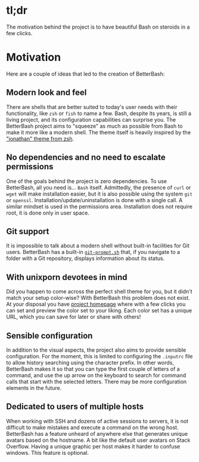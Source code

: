 # tl;dr
The motivation behind the project is to have beautiful Bash on steroids in a few clicks.

# Motivation
Here are a couple of ideas that led to the creation of BetterBash:

## Modern look and feel 
There are shells that are better suited to today's user needs with their functionality, like `zsh` or `fish` to name a few. Bash, despite its years, is still a living project, and its configuration capabilities can surprise you. The BetterBash project aims to "squeeze" as much as possible from Bash to make it more like a modern shell. The theme itself is heavily inspired by the ["jonathan" theme from zsh](https://github.com/ohmyzsh/ohmyzsh/blob/master/themes/jonathan.zsh-theme).

## No dependencies and no need to escalate permissions
One of the goals behind the project is zero dependencies. To use BetterBash, all you need is... `Bash` itself. Admittedly, the presence of `curl` or `wget` will make installation easier, but it is also possible using the system `git` or `openssl`. Installation/update/uninstallation is done with a single call. A similar mindset is used in the permissions area. Installation does not require root, it is done only in user space.

## Git support
It is impossible to talk about a modern shell without built-in facilities for Git users. BetterBash has a built-in [`git-prompt.sh`](https://raw.githubusercontent.com/git/git/master/contrib/completion/git-prompt.sh) that, if you navigate to a folder with a Git repository, displays information about its status.

## With unixporn devotees in mind
Did you happen to come across the perfect shell theme for you, but it didn't match your setup color-wise? With BetterBash this problem does not exist. At your disposal you have [project homepage](https://betterbash.cz0.cz) where with a few clicks you can set and preview the color set to your liking. Each color set has a unique URL, which you can 
save for later or share with others!

## Sensible configuration
In addition to the visual aspects, the project also aims to provide sensible configuration. For the moment, this is limited to configuring the `.inputrc` file to allow history searching using the character prefix. In other words, BetterBash makes it so that you can type the first couple of letters of a command, and use the up arrow on the keyboard to search for command calls that start with the selected letters. There may be more configuration elements in the future. 

## Dedicated to users of multiple hosts
When working with SSH and dozens of active sessions to servers, it is not difficult to make mistakes and execute a command on the wrong host. BetterBash has a feature unheard of anywhere else that generates unique avatars based on the hostname. A bit like the default user avatars on Stack Overflow. Having a unique graphic per host makes it harder to confuse windows. This feature is optional.
